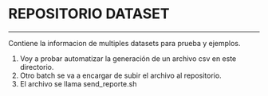 # REPOSITORIO DATASET
---
Contiene la informacion de multiples datasets para prueba y ejemplos.
1. Voy a probar automatizar la generación de un archivo csv en este directorio.
2. Otro batch se va a encargar de subir el archivo al repositorio.
3. El archivo se llama send_reporte.sh

